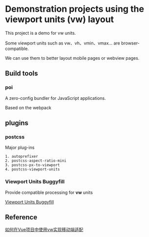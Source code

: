 # Demonstration projects using the viewport units (vw) layout

This project is a demo for vw units.

Some viewport units  such as vw、vh、vmin、vmax... are browser-compatible.

We can use them to better layout mobile pages or webview pages. 


## Build tools

### poi
A zero-config bundler for JavaScript applications.

Based on the webpack

## plugins

### postcss

   Major plug-ins
    
	1. autoprefixer
	2. postcss-aspect-ratio-mini
	3. postcss-px-to-viewport
	4. postcss-viewport-units

### Viewport Units Buggyfill

Provide compatible processing for **vw** units

[Viewport Units Buggyfill](https://github.com/rodneyrehm/viewport-units-buggyfill)

## Reference

[如何在Vue项目中使用vw实现移动端适配](https://www.w3cplus.com/mobile/vw-layout-in-vue.html)
